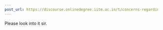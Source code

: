 ```yaml
---
post_url: https://discourse.onlinedegree.iitm.ac.in/t/concerns-regarding-tds-course-difficulty-and-grading-fairness/168476/8
---
```

Please look into it sir.